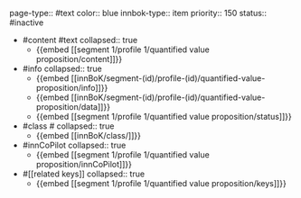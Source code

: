 page-type:: #text
color:: blue
innbok-type:: item
priority:: 150
status:: #inactive

- #content #text
  collapsed:: true
	- {{embed [[segment 1/profile 1/quantified value proposition/content]]}}
- #info
  collapsed:: true
	- {{embed [[innBoK/segment-(id)/profile-(id)/quantified-value-proposition/info]]}}
	- {{embed [[innBoK/segment-(id)/profile-(id)/quantified-value-proposition/data]]}}
	- {{embed [[segment 1/profile 1/quantified value proposition/status]]}}
- #class #
  collapsed:: true
	- {{embed [[innBoK/class/]]}}
- #innCoPilot
  collapsed:: true
	- {{embed [[segment 1/profile 1/quantified value proposition/innCoPilot]]}}
- #[[related keys]]
  collapsed:: true
	- {{embed [[segment 1/profile 1/quantified value proposition/keys]]}}


